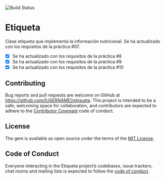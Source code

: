 ![Build Status](https://travis-ci.org/ULL-ESIT-LPP-1819/tdd-alu0100913033.svg?branch=master)
# Etiqueta
Clase etiqueta que implementa la información nutricional. Se ha actualizado con los requisitos de la práctica #07.
- [x] Se ha actualizado con los requisitos de la práctica #8
- [x] Se ha actualizado con los requisitos de la práctica #9
- [x] Se ha actualizado con los requisitos de la práctica #10

## Contributing

Bug reports and pull requests are welcome on GitHub at https://github.com/[USERNAME]/etiqueta. This project is intended to be a safe, welcoming space for collaboration, and contributors are expected to adhere to the [Contributor Covenant](http://contributor-covenant.org) code of conduct.

## License

The gem is available as open source under the terms of the [MIT License](https://opensource.org/licenses/MIT).

## Code of Conduct

Everyone interacting in the Etiqueta project’s codebases, issue trackers, chat rooms and mailing lists is expected to follow the [code of conduct](https://github.com/[USERNAME]/etiqueta/blob/master/CODE_OF_CONDUCT.md).
